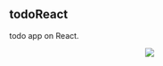 ## todoReact

todo app on React.

<p align="center"> 
<img src="https://user-images.githubusercontent.com/16261471/34779461-f2b1f5a8-f628-11e7-8153-9cbc8ac0f1ea.jpg">
</p>
